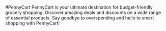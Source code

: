 #PennyCart
PennyCart is your ultimate destination for budget-friendly grocery shopping. Discover amazing deals and discounts on a wide range of essential products. Say goodbye to overspending and hello to smart shopping with PennyCart!
